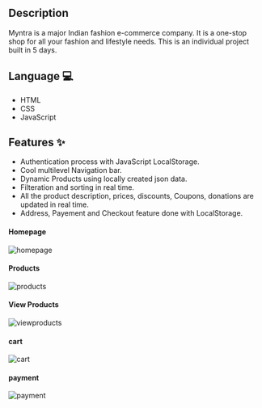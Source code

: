## Description
Myntra is a major Indian fashion e-commerce company. It is a one-stop shop for all your fashion and lifestyle needs.
This is an individual project built in 5 days.

## Language 💻
- HTML
- CSS
- JavaScript

## Features ✨

- Authentication process with JavaScript LocalStorage.
- Cool multilevel Navigation bar.
- Dynamic Products using locally created json data.
- Filteration and sorting in real time.
- All the product description, prices, discounts, Coupons, donations are updated in real time.
- Address, Payement and Checkout feature done with LocalStorage.

#### Homepage
![homepage](https://github.com/waseem-1995/myntra_clone/assets/110045723/035aa494-7870-464e-be26-228ca1bfff13)

#### Products
![products](https://github.com/waseem-1995/myntra_clone/assets/110045723/6967c9a9-2820-45a2-bf1e-eb34174005c9)

#### View Products
![viewproducts](https://github.com/waseem-1995/myntra_clone/assets/110045723/31873be4-023c-4447-91b9-7e48bac2adc4)

#### cart 
![cart](https://github.com/waseem-1995/myntra_clone/assets/110045723/e5b86c58-7de0-42a1-a213-80603d5ed2ab)

#### payment 
![payment](https://github.com/waseem-1995/myntra_clone/assets/110045723/e1732861-c3d2-4a0e-a4f0-3be34c2ea4b1)





